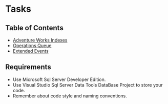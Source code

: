 # Tasks

## Table of Contents

* [Adventure Works Indexes](./adventure-works-indexes/readme.md)
* [Operations Queue](./operations-queue/readme.md)
* [Extended Events](./extended-events/readme.md)

## Requirements

* Use Microsoft Sql Server Developer Edition.
* Use Visual Studio Sql Server Data Tools DataBase Project to store your code.
* Remember about code style and naming conventions.
